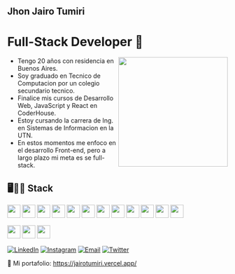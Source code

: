 ## Jhon Jairo Tumiri 

# Full-Stack Developer 🎨

<img align="right" src="https://raw.githubusercontent.com/jaiiirot/jaiiirot/main/hiro350.jpg" width="250"/>

<ul height="300" > <li>Tengo 20 años con residencia en Buenos Aires.</li><li>Soy graduado en Tecnico de Computacion por un colegio secundario tecnico.</li><li>Finalice mis cursos de Desarrollo Web, JavaScript y React en CoderHouse.</li><li>Estoy cursando la carrera de Ing. en Sistemas de Informacion en la UTN.</li><li>En estos momentos me enfoco en el desarrollo Front-end, pero a largo plazo mi meta es se full-stack.</li></ul>

## 🖥️👨‍💻 Stack

<img src="https://svgl.app/library/mongodb.svg" width="30" height="30" /> <img src="https://svgl.app/library/c++.svg" width="30" height="30" /> <img src="https://svgl.app/library/nodejs.svg" width="30" height="30" /> <img src="https://svgl.app/library/java.svg" width="30" height="30" /> <img src="https://svgl.app/library/mysql.svg" width="30" height="30" /> <img src="https://svgl.app/library/react.svg" width="30" height="30" /> <img src="https://svgl.app/library/javascript.svg" width="30" height="30" /> <img src="https://svgl.app/library/html5.svg" width="30" height="30" /> <img src="https://svgl.app/library/css.svg" width="30" height="30" />  <img src="https://svgl.app/library/tailwindcss.svg" width="30" height="30" /> <img src="https://svgl.app/library/bootstrap.svg" width="30" height="30" /> <img src="https://svgl.app/library/sass.svg" width="30" height="30" />

<img src="https://svgl.app/library/vscode.svg" width="30" height="30" /> <img src="https://svgl.app/library/git.svg" width="30" height="30" /> <img src="https://svgl.app/library/github.svg" width="30" height="30" />

<a href="https://www.linkedin.com/in/jhon-jairo-tumiri/"><img alt="LinkedIn" src="https://img.shields.io/badge/LinkedIn-Jairo%20Tumiri-blue?style=flat-square&logo=linkedin"></a> <a href="https://www.instagram.com/jaiiirot/"><img alt="Instagram" src="https://img.shields.io/badge/Instagram-Jairo%20Tumiri-blue?style=flat-square&logo=instagram"></a> <a href="jhon.jairo.tumiri@gmail.com"><img alt="Email" src="https://img.shields.io/badge/Gmail-jhon.jairo.tumiri@gmail.com-blue?style=flat-square&logo=gmail"></a> <a href="https://twitter.com/j_jairot"><img alt="Twitter" src="https://img.shields.io/badge/Twitter-Jairo%20Tumiri-blue?style=flat-square&logo=twitter"></a>  

💼 Mi portafolio: https://jairotumiri.vercel.app/
